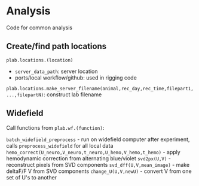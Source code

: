 # Analysis
Code for common analysis

## Create/find path locations
`plab.locations.(location)`
- `server_data_path`: server location
- ports/local workflow/github: used in rigging code

`plab.locations.make_server_filename(animal,rec_day,rec_time,filepart1,...,filepartN)`: construct lab filename

## Widefield 
Call functions from `plab.wf.(function)`:

`batch_widefield_preprocess` - run on widefield computer after experiment, calls `preprocess_widefield` for all local data
`hemo_correct(U_neuro,V_neuro,t_neuro,U_hemo,V_hemo,t_hemo)` - apply hemodynamic correction from alternating blue/violet
`svd2px(U,V)` - reconstruct pixels from SVD components
`svd_dff(U,V,mean_image)` - make deltaF/F V from SVD components
`change_U(U,V,newU)` - convert V from one set of U's to another

